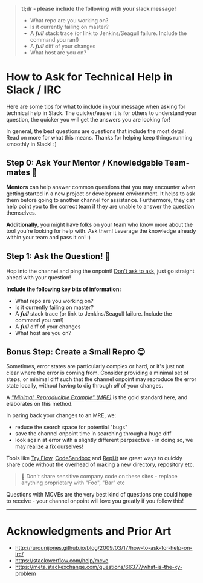 > __tl;dr - please include the following with your slack message!__
> 
> - What repo are you working on?
> - Is it currently failing on master?
> - A ___full___ stack trace (or link to Jenkins/Seagull failure. Include the command you ran!)
> - A ___full___ diff of your changes
> - What host are you on?

# How to Ask for Technical Help in Slack / IRC

Here are some tips for what to include in your message when asking for technical help in Slack. The quicker/easier it is for others to understand your question, the quicker you will get the answers you are looking for!

In general, the best questions are questions that include the most detail. Read on more for what this means. Thanks for helping keep things running smoothly in Slack! :)

## Step 0: Ask Your Mentor / Knowledgable Team-mates  🤔

__Mentors__ can help answer common questions that you may encounter when getting started in a new project or development environment. It helps to ask them before going to another channel for assistance. Furthermore, they can help point you to the correct team if they are unable to answer the question themselves.

__Additionally__, you might have folks on your team who know more about the tool you're looking for help with. Ask them! Leverage the knowledge already within your team and pass it on! :)

## Step 1: Ask the Question!  📣

Hop into the channel and ping the onpoint! [Don't ask to ask](http://rurounijones.github.io/blog/2009/03/17/how-to-ask-for-help-on-irc/), just go straight ahead with your question!

__**Include the following key bits of information:**__

- What repo are you working on?
- Is it currently failing on master?
- A ___full___ stack trace (or link to Jenkins/Seagull failure. Include the command you ran!)
- A ___full___ diff of your changes
- What host are you on?

## Bonus Step: Create a Small Repro  😊

Sometimes, error states are particularly complex or hard, or it's just not clear where the error is coming from. Consider providing a minimal set of steps, or minimal diff such that the channel onpoint may reproduce the error state locally, without having to dig through _all_ of your changes.

A [_"Minimal, Reproducible Example" (MRE)_](https://stackoverflow.com/help/mcve) is the gold standard here, and elaborates on this method.

In paring back your changes to an MRE, we:
- reduce the search space for potential "bugs"
- save the channel onpoint time in searching through a huge diff
- look again at error with a slightly different perpsective - in doing so, we may [realize a fix ourselves!](https://en.wikipedia.org/wiki/Unintended_consequences)

Tools like [Try Flow](https://flow.org/try/), [CodeSandbox](https://codesandbox.io/) and [Repl.it](https://repl.it/) are great ways to quickly share code without the overhead of making a new directory, repository etc.

> 🚨 Don't share sensitive company code on these sites - replace anything proprietary with "Foo", "Bar" etc

Questions with MCVEs are the very best kind of questions one could hope to receive - your channel onpoint will love you greatly if you follow this!

---

# Acknowledgments and Prior Art
- http://rurounijones.github.io/blog/2009/03/17/how-to-ask-for-help-on-irc/
- https://stackoverflow.com/help/mcve
- https://meta.stackexchange.com/questions/66377/what-is-the-xy-problem

